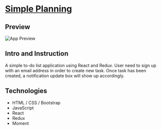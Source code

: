 # [Simple Planning](https://simpleplan-687b3.firebaseapp.com/)

## Preview

![App Preview](https://github.com/laugeorge/React_Redux_Firebase-project/tree/master/public/snapshot.JPG)

## Intro and Instruction
A simple to-do list application using React and Redux. User need to sign up with an email address in order to create new task. Once task has been created, a notification update box will show up accordingly.

## Technologies
* HTML / CSS / Bootstrap
* JavaScript
* React
* Redux
* Moment
